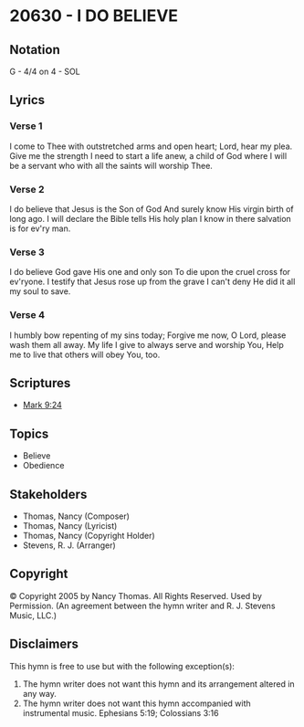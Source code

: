 # 20630 - I DO BELIEVE

## Notation

G - 4/4 on 4 - SOL

## Lyrics

### Verse 1

I come to Thee with outstretched arms and open heart; Lord, hear my plea. Give me the strength I need to start a life anew, a child of God where I will be a servant who with all the saints will worship Thee.

### Verse 2

I do believe that Jesus is the Son of God And surely know His virgin birth of long ago. I will declare the Bible tells His holy plan I know in there salvation is for ev'ry man.

### Verse 3

I do believe God gave His one and only son To die upon the cruel cross for ev'ryone. I testify that Jesus rose up from the grave I can't deny He did it all  my soul to save.

### Verse 4

I humbly bow repenting of my sins today; Forgive me now, O Lord, please wash them all away. My life I give to always serve and worship You, Help me to live that others will obey You, too.


## Scriptures

- [Mark 9:24](https://www.biblegateway.com/passage/?search=Mark%209%3A24)

## Topics

- Believe
- Obedience

## Stakeholders

- Thomas, Nancy (Composer)
- Thomas, Nancy (Lyricist)
- Thomas, Nancy (Copyright Holder)
- Stevens, R. J. (Arranger)

## Copyright

© Copyright 2005 by Nancy Thomas. All Rights Reserved. Used by Permission.
(An agreement between the hymn writer and R. J. Stevens Music, LLC.)

## Disclaimers

This hymn is free to use but with the following exception(s):
1. The hymn writer does not want this hymn and its arrangement altered in any way.
2. The hymn writer does not want this hymn accompanied with instrumental music.
Ephesians 5:19; Colossians 3:16

